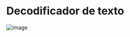 # Decodificador de texto

![image](https://user-images.githubusercontent.com/107203733/213894987-233c046a-6f96-4d47-b09a-7b20f64b0b02.png)
